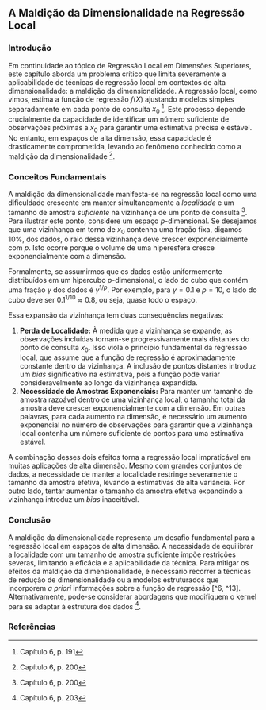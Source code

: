 ## A Maldição da Dimensionalidade na Regressão Local

### Introdução
Em continuidade ao tópico de Regressão Local em Dimensões Superiores, este capítulo aborda um problema crítico que limita severamente a aplicabilidade de técnicas de regressão local em contextos de alta dimensionalidade: a maldição da dimensionalidade. A regressão local, como vimos, estima a função de regressão $f(X)$ ajustando modelos simples separadamente em cada ponto de consulta $x_0$ [^1]. Este processo depende crucialmente da capacidade de identificar um número suficiente de observações próximas a $x_0$ para garantir uma estimativa precisa e estável. No entanto, em espaços de alta dimensão, essa capacidade é drasticamente comprometida, levando ao fenômeno conhecido como a maldição da dimensionalidade [^10].

### Conceitos Fundamentais

A maldição da dimensionalidade manifesta-se na regressão local como uma dificuldade crescente em manter simultaneamente a *localidade* e um tamanho de amostra *suficiente* na vizinhança de um ponto de consulta [^10]. Para ilustrar este ponto, considere um espaço $p$-dimensional. Se desejamos que uma vizinhança em torno de $x_0$ contenha uma fração fixa, digamos 10%, dos dados, o raio dessa vizinhança deve crescer exponencialmente com $p$. Isto ocorre porque o volume de uma hiperesfera cresce exponencialmente com a dimensão.

Formalmente, se assumirmos que os dados estão uniformemente distribuídos em um hipercubo $p$-dimensional, o lado do cubo que contém uma fração $\gamma$ dos dados é $\gamma^{1/p}$. Por exemplo, para $\gamma = 0.1$ e $p = 10$, o lado do cubo deve ser $0.1^{1/10} \approx 0.8$, ou seja, quase todo o espaço.

Essa expansão da vizinhança tem duas consequências negativas:
1. **Perda de Localidade:** À medida que a vizinhança se expande, as observações incluídas tornam-se progressivamente mais distantes do ponto de consulta $x_0$. Isso viola o princípio fundamental da regressão local, que assume que a função de regressão é aproximadamente constante dentro da vizinhança. A inclusão de pontos distantes introduz um *bias* significativo na estimativa, pois a função pode variar consideravelmente ao longo da vizinhança expandida.
2. **Necessidade de Amostras Exponenciais:** Para manter um tamanho de amostra razoável dentro de uma vizinhança local, o tamanho total da amostra deve crescer exponencialmente com a dimensão. Em outras palavras, para cada aumento na dimensão, é necessário um aumento exponencial no número de observações para garantir que a vizinhança local contenha um número suficiente de pontos para uma estimativa estável.

A combinação desses dois efeitos torna a regressão local impraticável em muitas aplicações de alta dimensão. Mesmo com grandes conjuntos de dados, a necessidade de manter a localidade restringe severamente o tamanho da amostra efetiva, levando a estimativas de alta variância. Por outro lado, tentar aumentar o tamanho da amostra efetiva expandindo a vizinhança introduz um *bias* inaceitável.

### Conclusão

A maldição da dimensionalidade representa um desafio fundamental para a regressão local em espaços de alta dimensão. A necessidade de equilibrar a localidade com um tamanho de amostra suficiente impõe restrições severas, limitando a eficácia e a aplicabilidade da técnica. Para mitigar os efeitos da maldição da dimensionalidade, é necessário recorrer a técnicas de redução de dimensionalidade ou a modelos estruturados que incorporem *a priori* informações sobre a função de regressão [^6, ^13]. Alternativamente, pode-se considerar abordagens que modifiquem o kernel para se adaptar à estrutura dos dados [^13].

### Referências
[^1]: Capítulo 6, p. 191
[^6]: Capítulo 6, p. 199
[^10]: Capítulo 6, p. 200
[^13]: Capítulo 6, p. 203
<!-- END -->
